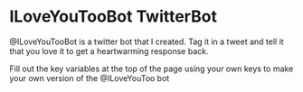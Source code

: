 # ILoveYouTooBot TwitterBot
@ILoveYouTooBot is a twitter bot that I created. Tag it in a tweet and tell it that you love it to get a heartwarming response back.

Fill out the key variables at the top of the page using your own keys to make your own version of the @ILoveYouToo bot
